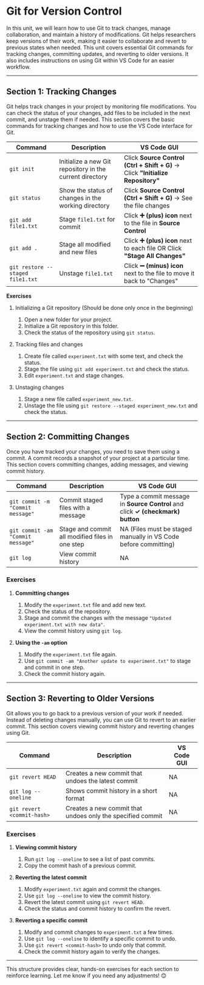 # Git for Version Control  

In this unit, we will learn how to use Git to track changes, manage collaboration, and maintain a history of modifications. Git helps researchers keep versions of their work, making it easier to collaborate and revert to previous states when needed. This unit covers essential Git commands for tracking changes, committing updates, and reverting to older versions. It also includes instructions on using Git within VS Code for an easier workflow.  

---

## Section 1: Tracking Changes  

Git helps track changes in your project by monitoring file modifications. You can check the status of your changes, add files to be included in the next commit, and unstage them if needed. This section covers the basic commands for tracking changes and how to use the VS Code interface for Git.  

| Command                | Description                                             | VS Code GUI |
|------------------------|---------------------------------------------------------|-------------|
| `git init`            | Initialize a new Git repository in the current directory | Click **Source Control (Ctrl + Shift + G)** → Click **"Initialize Repository"** |
| `git status`          | Show the status of changes in the working directory      | Click **Source Control (Ctrl + Shift + G)** → See the file changes |
| `git add file1.txt`   | Stage `file1.txt` for commit                             | Click **➕ (plus) icon** next to the file in **Source Control** |
| `git add .`          | Stage all modified and new files                         | Click **➕ (plus) icon** next to each file OR Click **"Stage All Changes"** |
| `git restore --staged file1.txt` | Unstage `file1.txt`                                      | Click **➖ (minus) icon** next to the file to move it back to "Changes" |

**Exercises**  

1. Initializing a Git repository (Should be done only once in the beginning)
   1. Open a new folder for your project.  
   2. Initialize a Git repository in this folder.  
   3. Check the status of the repository using `git status`.  

2. Tracking files and changes
   1. Create file called `experiment.txt` with some text, and check the status.  
   2. Stage the file using `git add experiment.txt` and check the status.  
   3. Edit `experiment.txt` and stage changes.

3. Unstaging changes
   1. Stage a new file called `experiment_new.txt`.  
   2. Unstage the file using `git restore --staged experiment_new.txt` and check the status.

---

## Section 2: Committing Changes  

Once you have tracked your changes, you need to save them using a commit. A commit records a snapshot of your project at a particular time. This section covers committing changes, adding messages, and viewing commit history.  

| Command                         | Description                                         | VS Code GUI |
|---------------------------------|-----------------------------------------------------|-------------|
| `git commit -m "Commit message"` | Commit staged files with a message                  | Type a commit message in **Source Control** and click **✓ (checkmark) button** |
| `git commit -am "Commit message"` | Stage and commit all modified files in one step    | NA (Files must be staged manually in VS Code before committing) |
| `git log`                        | View commit history                                | NA |

### **Exercises**  

1. **Committing changes**  
   1. Modify the `experiment.txt` file and add new text.  
   2. Check the status of the repository.  
   3. Stage and commit the changes with the message `"Updated experiment.txt with new data"`.  
   4. View the commit history using `git log`.  

2. **Using the `-am` option**  
   1. Modify the `experiment.txt` file again.  
   2. Use `git commit -am "Another update to experiment.txt"` to stage and commit in one step.  
   3. Check the commit history again.  

---

## Section 3: Reverting to Older Versions  

Git allows you to go back to a previous version of your work if needed. Instead of deleting changes manually, you can use Git to revert to an earlier commit. This section covers viewing commit history and reverting changes using Git.  

| Command                      | Description                                         | VS Code GUI |
|------------------------------|-----------------------------------------------------|-------------|
| `git revert HEAD`            | Creates a new commit that undoes the latest commit | NA |
| `git log --oneline`          | Shows commit history in a short format             | NA |
| `git revert <commit-hash>`   | Creates a new commit that undoes only the specified commit | NA |

### **Exercises**  

1. **Viewing commit history**  
   1. Run `git log --oneline` to see a list of past commits.  
   2. Copy the commit hash of a previous commit.  

2. **Reverting the latest commit**  
   1. Modify `experiment.txt` again and commit the changes.  
   2. Use `git log --oneline` to view the commit history.  
   3. Revert the latest commit using `git revert HEAD`.  
   4. Check the status and commit history to confirm the revert.  

3. **Reverting a specific commit**  
   1. Modify and commit changes to `experiment.txt` a few times.  
   2. Use `git log --oneline` to identify a specific commit to undo.  
   3. Use `git revert <commit-hash>` to undo only that commit.  
   4. Check the commit history again to verify the changes.  

---

This structure provides clear, hands-on exercises for each section to reinforce learning. Let me know if you need any adjustments! 😊